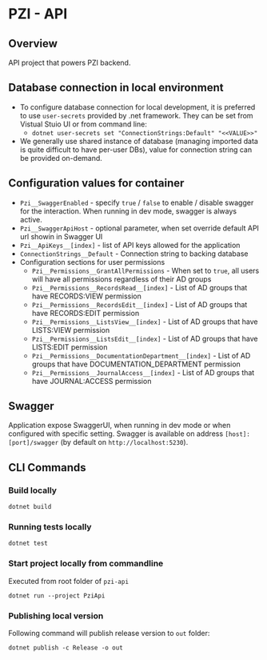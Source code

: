 # PZI - API

## Overview

API project that powers PZI backend.

## Database connection in local environment

- To configure database connection for local development, it is preferred to use `user-secrets` provided by .net framework. They can be set from Vistual Stuio UI or from command line:
  - `dotnet user-secrets set "ConnectionStrings:Default" "<<VALUE>>"`
- We generally use shared instance of database (managing imported data is quite difficult to have per-user DBs), value for connection string can be provided on-demand.

## Configuration values for container

- `Pzi__SwaggerEnabled` - specify `true` / `false` to enable / disable swagger for the interaction. When running in dev mode, swagger is always active.
- `Pzi__SwaggerApiHost` - optional parameter, when set override default API url showin in Swagger UI
- `Pzi__ApiKeys__[index]` - list of API keys allowed for the application
- `ConnectionStrings__Default` - Connection string to backing database
- Configuration sections for user permissions
  - `Pzi__Permissions__GrantAllPermissions` - When set to `true`, all users will have all permissions regardless of their AD groups
  - `Pzi__Permissions__RecordsRead__[index]` - List of AD groups that have RECORDS:VIEW permission
  - `Pzi__Permissions__RecordsEdit__[index]` - List of AD groups that have RECORDS:EDIT permission
  - `Pzi__Permissions__ListsView__[index]` - List of AD groups that have LISTS:VIEW permission
  - `Pzi__Permissions__ListsEdit__[index]` - List of AD groups that have LISTS:EDIT permission
  - `Pzi__Permissions__DocumentationDepartment__[index]` - List of AD groups that have DOCUMENTATION_DEPARTMENT permission
  - `Pzi__Permissions__JournalAccess__[index]` - List of AD groups that have JOURNAL:ACCESS permission

## Swagger

Application expose SwaggerUI, when running in dev mode or when configured with specific setting. Swagger is available on address `[host]:[port]/swagger` (by default on `http://localhost:5230`).

## CLI Commands

### Build locally

`dotnet build`

### Running tests locally

`dotnet test`

### Start project locally from commandline

Executed from root folder of `pzi-api`

`dotnet run --project PziApi`

### Publishing local version

Following command will publish release version to `out` folder:

`dotnet publish -c Release -o out`
